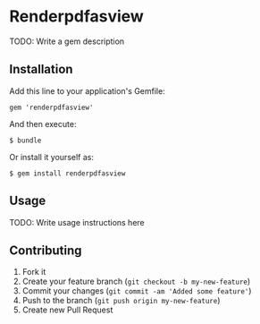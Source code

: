 # Renderpdfasview

TODO: Write a gem description

## Installation

Add this line to your application's Gemfile:

    gem 'renderpdfasview'

And then execute:

    $ bundle

Or install it yourself as:

    $ gem install renderpdfasview

## Usage

TODO: Write usage instructions here

## Contributing

1. Fork it
2. Create your feature branch (`git checkout -b my-new-feature`)
3. Commit your changes (`git commit -am 'Added some feature'`)
4. Push to the branch (`git push origin my-new-feature`)
5. Create new Pull Request
